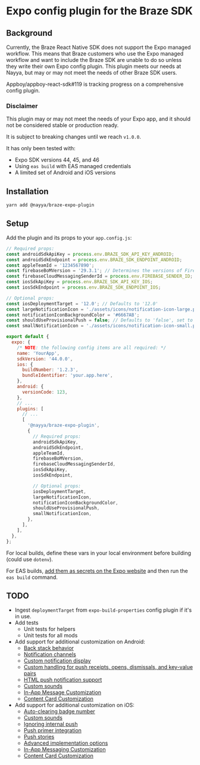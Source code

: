 # Expo config plugin for the Braze SDK

## Background

Currently, the Braze React Native SDK does not support the Expo managed workflow. This means that Braze customers who use the Expo managed workflow and want to include the Braze SDK are unable to do so unless they write their own Expo config plugin. This plugin meets our needs at Nayya, but may or may not meet the needs of other Braze SDK users.

Appboy/appboy-react-sdk#119 is tracking progress on a comprehensive config plugin.

### Disclaimer

This plugin may or may not meet the needs of your Expo app, and it should not be considered stable or production ready.

It is subject to breaking changes until we reach `v1.0.0`.

It has only been tested with:

- Expo SDK versions 44, 45, and 46
- Using `eas build` with EAS managed credentials
- A limited set of Android and iOS versions

## Installation

```
yarn add @nayya/braze-expo-plugin
```

## Setup

Add the plugin and its props to your `app.config.js`:

```javascript
// Required props:
const androidSdkApiKey = process.env.BRAZE_SDK_API_KEY_ANDROID;
const androidSdkEndpoint = process.env.BRAZE_SDK_ENDPOINT_ANDROID;
const appleTeamId = '1234567890';
const firebaseBoMVersion = '29.3.1'; // Determines the versions of Firebase SDK packages. See https://firebase.google.com/docs/android/setup#available-libraries for versions.
const firebaseCloudMessagingSenderId = process.env.FIREBASE_SENDER_ID;
const iosSdkApiKey = process.env.BRAZE_SDK_API_KEY_IOS;
const iosSdkEndpoint = process.env.BRAZE_SDK_ENDPOINT_IOS;

// Optional props:
const iosDeploymentTarget = '12.0'; // Defaults to '12.0'
const largeNotificationIcon = './assets/icons/notification-icon-large.png';
const notificationIconBackgroundColor = '#6667AB';
const shouldUseProvisionalPush = false; // Defaults to 'false', set to `true` if you want to use Provisional Push on iOS instead of explicitly asking for permission. See https://developer.apple.com/documentation/**usernotifications**/asking_permission_to_use_notifications#3544375 for reference.
const smallNotificationIcon = './assets/icons/notification-icon-small.png';

export default {
  expo: {
    /* NOTE: the following config items are all required: */
    name: 'YourApp',
    sdkVersion: '44.0.0',
    ios: {
      buildNumber: '1.2.3',
      bundleIdentifier: 'your.app.here',
    },
    android: {
      versionCode: 123,
    },
    // ...
    plugins: [
      // ...
      [
        '@nayya/braze-expo-plugin',
        {
          // Required props:
          androidSdkApiKey,
          androidSdkEndpoint,
          appleTeamId,
          firebaseBoMVersion,
          firebaseCloudMessagingSenderId,
          iosSdkApiKey,
          iosSdkEndpoint,

          // Optional props:
          iosDeploymentTarget,
          largeNotificationIcon,
          notificationIconBackgroundColor,
          shouldUseProvisionalPush,
          smallNotificationIcon,
        },
      ],
    ],
  },
};
```

For local builds, define these vars in your local environment before building (could use `dotenv`).

For EAS builds, [add them as secrets on the Expo website](https://docs.expo.dev/build-reference/variables/#secrets-on-the-expo-website) and then run the `eas build` command.

## TODO

- Ingest `deploymentTarget` from `expo-build-properties` config plugin if it's in use.
- Add tests
  - Unit tests for helpers
  - Unit tests for all mods
- Add support for additional customization on Android:
  - [Back stack behavior](https://www.braze.com/docs/developer_guide/platform_integration_guides/android/push_notifications/android/integration/standard_integrationcustomizing-back-stack-behavior)
  - [Notification channels](https://www.braze.com/docs/developer_guide/platform_integration_guides/android/push_notifications/android/integration/standard_integrationstep-5-define-notification-channels)
  - [Custom notification display](https://www.braze.com/docs/developer_guide/platform_integration_guides/android/push_notifications/android/integration/standard_integrationcustom-displaying-notifications)
  - [Custom handling for push receipts, opens, dismissals, and key-value pairs](https://www.braze.com/docs/developer_guide/platform_integration_guides/androidush_notifications/android/integration/standard_integration/#custom-handling-for-push-receipts-opens-dismissals-and-key-value-pairs)
  - [HTML push notification support](https://www.braze.com/docs/developer_guide/platform_integration_guides/android/push_notifications/android/customization/html_rendered_push#html-push-notifications)
  - [Custom sounds](https://www.braze.com/docs/developer_guide/platform_integration_guides/android/push_notifications/android/customization/advanced_settings/#sounds)
  - [In-App Message Customization](https://www.braze.com/docs/developer_guide/platform_integration_guides/android/in-app_messaging/customization)
  - [Content Card Customization](https://www.braze.com/docs/developer_guide/platform_integration_guides/android/content_cards/customization)
- Add support for additional customization on iOS:
  - [Auto-clearing badge number](https://www.braze.com/docs/developer_guide/platform_integration_guides/ios/push_notifications/customization/badges)
  - [Custom sounds](https://www.braze.com/docs/developer_guide/platform_integration_guides/ios/push_notifications/customization/custom_sounds/)
  - [Ignoring internal push](https://www.braze.com/docs/developer_guide/platform_integration_guides/ios/push_notifications/customization/ignoring_internal_push/#checking-your-app-for-automatic-actions)
  - [Push primer integration](https://www.braze.com/docs/developer_guide/platform_integration_guides/ios/push_notifications/push_primer/)
  - [Push stories](https://www.braze.com/docs/developer_guide/platform_integration_guides/ios/push_notifications/push_story/#step-2-adding-the-notification-content-extension-target)
  - [Advanced implementation options](https://www.braze.com/docs/developer_guide/platform_integration_guides/ios/push_notifications/implementation_guide/)
  - [In-App Messaging Customization](https://www.braze.com/docs/developer_guide/platform_integration_guides/ios/in-app_messaging/customization)
  - [Content Card Customization](https://www.braze.com/docs/developer_guide/platform_integration_guides/ios/content_cards/customization)

